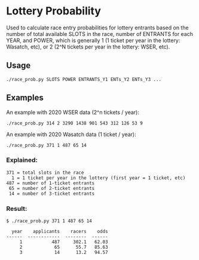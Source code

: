# Lottery Probability
Used to calculate race entry probabilities for lottery entrants based on the number of total available SLOTS in the race, number of ENTRANTS for each YEAR, and POWER, which is generally 1 (1 ticket per year in the lottery: Wasatch, etc), or 2 (2^N tickets per year in the lottery: WSER, etc).

## Usage
```
./race_prob.py SLOTS POWER ENTRANTS_Y1 ENTs_Y2 ENTs_Y3 ...
```

## Examples
An example with 2020 WSER data (2^n tickets / year):
```
./race_prob.py 314 2 3290 1438 901 543 312 126 53 9
```
An example with 2020 Wasatch data (1 ticket / year):
```
./race_prob.py 371 1 487 65 14
```
### Explained:
```
371 = total slots in the race
  1 = 1 ticket per year in the lottery (first year = 1 ticket, etc)
487 = number of 1-ticket entrants
 65 = number of 2-ticket entrants
 14 = number of 3-ticket entrants
```
### Result:
```
$ ./race_prob.py 371 1 487 65 14

  year    applicants    racers    odds
------  ------------  --------  ------
     1           487     302.1   62.03
     2            65      55.7   85.63
     3            14      13.2   94.57

```
